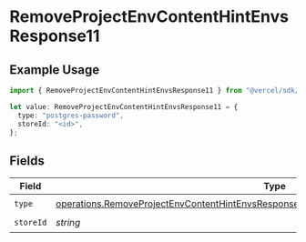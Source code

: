 # RemoveProjectEnvContentHintEnvsResponse11

## Example Usage

```typescript
import { RemoveProjectEnvContentHintEnvsResponse11 } from "@vercel/sdk/models/operations/removeprojectenv.js";

let value: RemoveProjectEnvContentHintEnvsResponse11 = {
  type: "postgres-password",
  storeId: "<id>",
};
```

## Fields

| Field                                                                                                                                                                                              | Type                                                                                                                                                                                               | Required                                                                                                                                                                                           | Description                                                                                                                                                                                        |
| -------------------------------------------------------------------------------------------------------------------------------------------------------------------------------------------------- | -------------------------------------------------------------------------------------------------------------------------------------------------------------------------------------------------- | -------------------------------------------------------------------------------------------------------------------------------------------------------------------------------------------------- | -------------------------------------------------------------------------------------------------------------------------------------------------------------------------------------------------- |
| `type`                                                                                                                                                                                             | [operations.RemoveProjectEnvContentHintEnvsResponse200ApplicationJSONResponseBody311Type](../../models/operations/removeprojectenvcontenthintenvsresponse200applicationjsonresponsebody311type.md) | :heavy_check_mark:                                                                                                                                                                                 | N/A                                                                                                                                                                                                |
| `storeId`                                                                                                                                                                                          | *string*                                                                                                                                                                                           | :heavy_check_mark:                                                                                                                                                                                 | N/A                                                                                                                                                                                                |